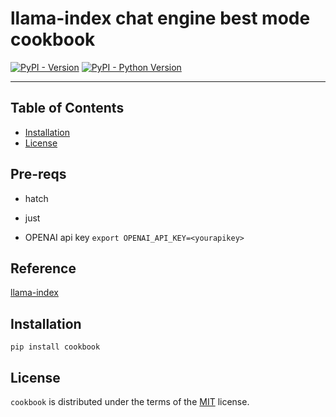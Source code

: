# llama-index chat engine best mode cookbook

[![PyPI - Version](https://img.shields.io/pypi/v/cookbook.svg)](https://pypi.org/project/cookbook)
[![PyPI - Python Version](https://img.shields.io/pypi/pyversions/cookbook.svg)](https://pypi.org/project/cookbook)

-----

## Table of Contents

- [Installation](#installation)
- [License](#license)


## Pre-reqs

- hatch
- just


- OPENAI api key `export OPENAI_API_KEY=<yourapikey>`

## Reference 

[llama-index](https://docs.llamaindex.ai/en/stable/examples/chat_engine/chat_engine_best/)

## Installation

```console
pip install cookbook
```

## License

`cookbook` is distributed under the terms of the [MIT](https://spdx.org/licenses/MIT.html) license.
